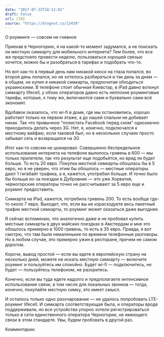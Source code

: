 ```yaml
---
date: "2017-07-22T18:12:02"
draft: False
url: /192
source: "https://blognot.co/13439"
---
```


[‌](https://blognot.co/wp-content/uploads/2017/07/rouming_2.jpg)О роуминге — совсем не гневное

Приехав в Черногорию, я на какой-то момент задумался, а не поискать ли местную симкарту для мобильного интернета? Тем более, что все же предстояло провести неделю, пользоваться хорошей связью хочется, можно бы и разобраться в тарифах и подобрать что-то.

Но вот как-то в первый день нам никакой киоск на глаза попался, во второй день попался, но не хотелось разбираться и так день за днем — в общем, не купил я никакой симкарты, предпочитая обходиться украинскими. В телефоне стоит обычная Киевстар, в iPad давно воткнул симкарту lifecell, у обоих операторов давно есть неплохие роуминговые тарифы, которые, к тому же, включаются сами и буквально сами всё экономят.

Вдобавок оказалось, что wi-fi в доме, где мы остановились, хорошо работает только на первом этаже, а до нашей спальни не добивает никак. Так что привычное "полистать Facebook перед сном" однозначно приходилось делать через 3G. Нет, я, конечно, подключался к местному вайфаю, если таковой был, но в нескольких случаях просто забывал сеть и возвращался на 3G

Итог как-то совсем не шокировал. Совершенно беспредельное использование интернета на телефоне вылилось гривень в 600 — мы только прилетели, так что результат еще подобьётся, но вряд ли будет больше. То есть 20 евро. Покупка местной симкарты обошлась бы в 5 евро, но я не уверен, что этим бы обошлось — местные операторы дают 1 гигабайт трафика, а я, кажется, употребил больше. И точно было бы больше из-за поездки в Дубровник — это уже Хорватия, черногорские операторы точно не рассчитывают за 5 евро еще и роуминг предоставить.

Симкарта на iPad, кажется, потребила гривень 200. То есть вообще где-то около 7 евро. Выходит, что, если вы не израсходуете весь пакетный трафик местной симкарты, то роуминг может оказаться даже выгоднее.

Я сейчас вспоминаю, что аналогично даже и не пробовал купить местные симкарты в двух майских поездках в Амстердам и мне это обошлось примерно в 1000 гривень, то есть в 35 евро. Правда, я вот смотрю, что там были немаленькие по времени телефонные разговоры. Но в любом случае, это примерно ужин в ресторане, причем не самом дорогом.

Короче, вывод простой — если вы едете в европейскую страну на несколько дней, можете не искать местную симкарту — включите роуминг и пользуйтесь им спокойно. Будет wi-fi — подключитесь, не будет — пользуйтесь телефоном, не разоритесь.

Конечно, если вы туда едете надолго и предполагаете интенсивное использование связи, в том числе для локальных звонков — тогда, конечно, покупайте местную симку, это имеет смысл.

И осталось только одно разочарование — не удалось попробовать LTE-роуминг lifecell. И симкарта соответствующая была, и операторы вроде поддерживали, но все устройства упорно хотели регистрироваться только в сети единственного оператора Черногории, не имеющего связи в этом стандарте. Увы, будем пробовать в другой раз.

Комментарии:
